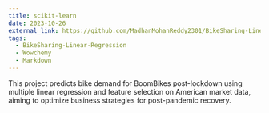 ```yaml
---
title: scikit-learn
date: 2023-10-26
external_link: https://github.com/MadhanMohanReddy2301/BikeSharing-Linear-Regression
tags:
  - BikeSharing-Linear-Regression
  - Wowchemy
  - Markdown
---
```


This project predicts bike demand for BoomBikes post-lockdown using multiple linear regression and feature selection on American market data, aiming to optimize business strategies for post-pandemic recovery.
<!--more-->
